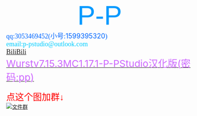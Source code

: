 <html>
<head>
	<title>P-PStudio</title>
</head>
<body style="user-select: auto;">
<div style="text-align: center;"><span style="font-family:lucida sans unicode,lucida grande,sans-serif;"><span style="color:#0099ff;"><span style="font-size:72px;">P-P</span></span></span></div>

<div><span style="color:#0066ff;"><span style="font-size:18px;"><span style="font-family:comic sans ms,cursive;">qq:3053469452(小号:</span>1599395320</span><span style="font-family:comic sans ms,cursive;"><span style="font-size:18px;">)</span></span></span><br />
<span style="color:#00ccff;"><span style="font-family:comic sans ms,cursive;"><span style="font-size:18px;">email:p-pstudio@outlook.com<br />
<a href="https://space.bilibili.com/403075570">BiliBili</a></span></span></span><br />
<a href="https://p-pstudio.lanzoui.com/b00un7sih" onclick="window.open(this.href, 'Downloading', 'resizable=yes,status=no,location=no,toolbar=no,menubar=no,fullscreen=no,scrollbars=no,dependent=no'); return false;"><span style="font-size:26px;"><span style="color:#cc66ff;">Wurstv7.15.3MC1.17.1-P-PStudio汉化版(密码:pp)</span></span></a><br />
&nbsp;</div>
<span style="color:#FF0000;"><span style="font-size:24px;"><span style="font-family:comic sans ms,cursive;">点这个图加群&darr;</span></span></span><br />
<a href="https://qm.qq.com/cgi-bin/qm/qr?k=Y6zHBVAJSMNaxrwXQvBcY_A_3wbuzsVS&amp;jump_from=webapi" target="_blank"><img alt="文件群" border="0" src="臭臭风车.gif" title="文件群" /></a></body>
</html>
